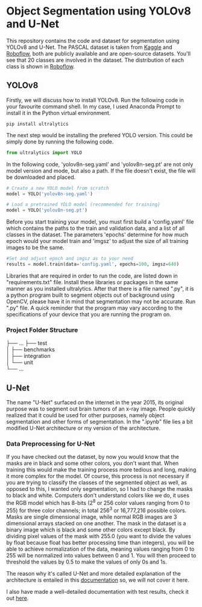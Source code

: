 # Object Segmentation using YOLOv8 and U-Net

This repository contains the code and dataset for segmentation using YOLOv8 and U-Net. The PASCAL dataset is taken from [Kaggle](https://www.kaggle.com/datasets/gopalbhattrai/pascal-voc-2012-dataset) and [Roboflow](https://public.roboflow.com/object-detection/pascal-voc-2012), both are publicly available and are open-source datasets. You'll see that 20 classes are involved in the dataset. The distribution of each class is shown in [Roboflow](https://public.roboflow.com/object-detection/pascal-voc-2012).  

## YOLOv8

Firstly, we will discuss how to install YOLOv8. Run the following code in your favourite command shell. In my case, I used Anaconda Prompt to install it in the Python virtual environment. 

```shell
pip install ultralytics
```

The next step would be installing the prefered YOLO version. This could be simply done by running the following code.

```py
from ultralytics import YOLO
```

In the following code, 'yolov8n-seg.yaml' and 'yolov8n-seg.pt' are not only model version and mode, but also a path. If the file doesn't exist, the file will be downloaded and placed. 

```py
# Create a new YOLO model from scratch
model = YOLO('yolov8n-seg.yaml')

# Load a pretrained YOLO model (recommended for training)
model = YOLO('yolov8n-seg.pt')
```

Before you start training your model, you must first build a 'config.yaml' file which contains the paths to the train and validation data, and a list of all classes in the dataset. The parameters 'epochs' determine for how much epoch would your model train and 'imgsz' to adjust the size of all training images to be the same.

```py
#Set and adjust epoch and imgsz as to your need
results = model.train(data='config.yaml', epochs=100, imgsz=640)
```

Libraries that are required in order to run the code, are listed down in "requirements.txt" file. Install these libraries or packages in the same manner as you installed ultralytics. After that there is a file named ".py", it is a python program built to segment objects out of background using OpenCV, please have it in mind that segmentation may not be accurate. Run ".py" file. A quick reminder that the program may vary according to the specifications of your device that you are running the program on. 

### Project Folder Structure

├── ...
    ├── test                    
    │   ├── benchmarks          
    │   ├── integration        
    │   └── unit            
    └── ...

## U-Net

The name "U-Net" surfaced on the internet in the year 2015, its original purpose was to segment out brain tumors of an x-ray image. People quickly realized that it could be used for other purposes, namely object segmentation and other forms of segmentation. In the ".ipynb" file lies a bit modified U-Net architecture or my version of the architecture. 

### Data Preprocessing for U-Net

If you have checked out the dataset, by now you would know that the masks are in black and some other colors, you don't want that. When training this would make the training process more tedious and long, making it more complex for the model. Of course, this process is not necessary if you are trying to classify the classes of the segmented object as well, as opposed to this, I wanted only segmentation, so I had to change the masks to black and white. Computers don't understand colors like we do, it uses the RGB model which has 8-bits (2<sup>8</sup> or 256 color values ranging from 0 to 255) for three color channels; in total 256<sup>3</sup> or 16,777,216 possible colors. Masks are single dimensional image, while normal RGB images are 3 dimensional arrays stacked on one another. The mask in the dataset is a binary image which is black and some other colors except black. By dividing pixel values of the mask with 255.0 (you want to divide the values by float because float has better processing time than integers), you will be able to achieve normalization of the data, meaning values ranging from 0 to 255 will be normalized into values between 0 and 1. You will then proceed to threshold the values by 0.5 to make the values of only 0s and 1s. 

The reason why it's called U-Net and more detailed explanation of the architecture is entailed in this [documentation](https://obj-seg-doc-e3wipu72g6lsyt3rvkxp2g.streamlit.app/) so, we will not cover it here.

I also have made a well-detailed documentation with test results, check it out [here](https://obj-seg-doc-e3wipu72g6lsyt3rvkxp2g.streamlit.app/).


